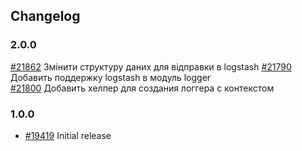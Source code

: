 ## Changelog

### 2.0.0

 [#21862](https://redmine.hwtool.net/issues/21862) Змінити структуру даних для відправки в logstash
 [#21790](https://redmine.hwtool.net/issues/21790) Добавить поддержку logstash в модуль logger	
 [#21800](https://redmine.hwtool.net/issues/21800) Добавить хелпер для создания логгера с контекстом

### 1.0.0

- [#19419](https://redmine.hwtool.net/issues/19419) Initial release
